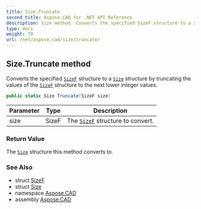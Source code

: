 ```yaml
---
title: Size.Truncate
second_title: Aspose.CAD for .NET API Reference
description: Size method. Converts the specified SizeF structure to a Size structure by truncating the values of the SizeF structure to the next lower integer values
type: docs
weight: 70
url: /net/aspose.cad/size/truncate/
---
```

## Size.Truncate method

Converts the specified [`SizeF`](../../sizef/) structure to a [`Size`](../) structure by truncating the values of the [`SizeF`](../../sizef/) structure to the next lower integer values.

```csharp
public static Size Truncate(SizeF size)
```

| Parameter | Type | Description |
| --- | --- | --- |
| size | SizeF | The [`SizeF`](../../sizef/) structure to convert. |

### Return Value

The [`Size`](../) structure this method converts to.

### See Also

* struct [SizeF](../../sizef/)
* struct [Size](../)
* namespace [Aspose.CAD](../../../aspose.cad/)
* assembly [Aspose.CAD](../../../)


